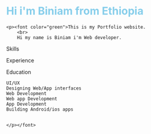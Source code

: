<!DOCTYPE html>
<html lang="en">
<head>
    <meta charset="UTF-8">
    <meta name="viewport" content="width=device-width, initial-scale=1.0">
    <title>home</title>
</head>
<body background="img/cta-bg.jpg">
    <h1><font color="skyblue">Hi i'm Biniam from Ethiopia</h1></font>
     
    <p><font color="green">This is my Portfolio website. 
        <br>
        Hi my name is Biniam i'm Web developer.

Skills

Experience

Education

    UI/UX
    Designing Web/App interfaces
    Web Development
    Web app Development
    App Development
    Building Android/ios apps


    </p></font>
    
</body>
</html>
